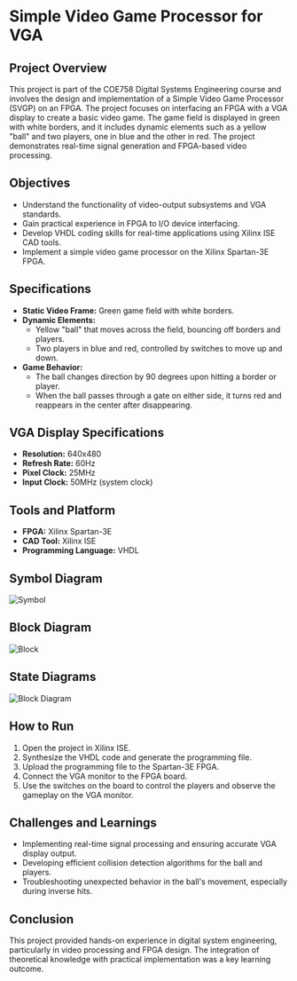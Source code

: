 # Simple Video Game Processor for VGA

## Project Overview

This project is part of the COE758 Digital Systems Engineering course and involves the design and implementation of a Simple Video Game Processor (SVGP) on an FPGA. The project focuses on interfacing an FPGA with a VGA display to create a basic video game. The game field is displayed in green with white borders, and it includes dynamic elements such as a yellow "ball" and two players, one in blue and the other in red. The project demonstrates real-time signal generation and FPGA-based video processing.

## Objectives

- Understand the functionality of video-output subsystems and VGA standards.
- Gain practical experience in FPGA to I/O device interfacing.
- Develop VHDL coding skills for real-time applications using Xilinx ISE CAD tools.
- Implement a simple video game processor on the Xilinx Spartan-3E FPGA.

## Specifications

- **Static Video Frame:** Green game field with white borders.
- **Dynamic Elements:** 
  - Yellow "ball" that moves across the field, bouncing off borders and players.
  - Two players in blue and red, controlled by switches to move up and down.
- **Game Behavior:**
  - The ball changes direction by 90 degrees upon hitting a border or player.
  - When the ball passes through a gate on either side, it turns red and reappears in the center after disappearing.
  
## VGA Display Specifications

- **Resolution:** 640x480
- **Refresh Rate:** 60Hz
- **Pixel Clock:** 25MHz
- **Input Clock:** 50MHz (system clock)

## Tools and Platform

- **FPGA:** Xilinx Spartan-3E
- **CAD Tool:** Xilinx ISE
- **Programming Language:** VHDL

## Symbol Diagram
![Symbol](https://github.com/user-attachments/assets/8cd056d3-9f8d-431f-93e7-3ff004c0cff4)


## Block Diagram

![Block](https://github.com/user-attachments/assets/bd1819cd-9e56-4b9a-b263-0fdb588b76e8)


## State Diagrams

![Block Diagram](path_to_block_diagram_image)

## How to Run

1. Open the project in Xilinx ISE.
2. Synthesize the VHDL code and generate the programming file.
3. Upload the programming file to the Spartan-3E FPGA.
4. Connect the VGA monitor to the FPGA board.
5. Use the switches on the board to control the players and observe the gameplay on the VGA monitor.

## Challenges and Learnings

- Implementing real-time signal processing and ensuring accurate VGA display output.
- Developing efficient collision detection algorithms for the ball and players.
- Troubleshooting unexpected behavior in the ball's movement, especially during inverse hits.

## Conclusion

This project provided hands-on experience in digital system engineering, particularly in video processing and FPGA design. The integration of theoretical knowledge with practical implementation was a key learning outcome.
